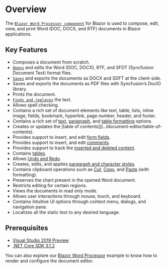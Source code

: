 # Overview

The [`Blazor Word Processor component`](https://www.syncfusion.com/blazor-components/blazor-word-processor) for Blazor is used to compose, edit, view, and print Word (DOC, DOCX, and RTF) documents in Blazor applications.

## Key Features

* Composes a document from scratch.
* [`Opens`](../document-editor/opening-a-document) and edits the Word (DOC, DOCX), RTF, and SFDT (Syncfusion Document Text) format files.
* [`Saves`](../document-editor/saving-document) and exports the documents as DOCX and SDFT at the client-side.
* Saves and exports the documents as PDF files with Syncfusion’s DocIO library.
* Prints the document.
* [`Finds and replaces`](../document-editor/find-and-replace) the text.
* Allows spell checking.
* Contains a rich set of document elements like text, table, lists, inline image, fields, bookmark, hyperlink, page number, header, and footer.
* Contains a rich set of [text](../document-editor/text-format), [paragraph](../document-editor/paragraph-format), and [table formatting](../document-editor/table-format) options.
* Creates or updates the [table of contents]](../document-editor/table-of-contents).
* Provides support to insert, and edit [form fields](../document-editor/form-fields).
* Provides support to insert, and edit [comments](../document-editor/comments).
* Provides support to track the [inserted and deleted content](../document-editor/track-changes).
* Contains [tables](../document-editor/tables).
* Allows [Undo and Redo](../document-editor/history).
* Creates, edits, and applies [paragraph and character styles](../document-editor/styles).
* Contains clipboard operations such as [Cut](../document-editor/clipboard#cut), [Copy](../document-editor/clipboard#copy), and [Paste](../document-editor/clipboard#paste) (with formatting).
* Preserves the chart present in the opened Word document.
* Restricts editing for certain regions.
* Views the documents in read only mode.
* Allows user interactions through mouse, touch, and keyboard.
* Contains Intuitive UI options through context menu, dialogs, and navigation pane.
* Localizes all the static text to any desired language.

## Prerequisites

* [Visual Studio 2019 Preview](https://visualstudio.microsoft.com/vs/preview/)
* [.NET Core SDK 3.1.2](https://dotnet.microsoft.com/download/dotnet-core/3.1)

You can also explore our [Blazor Word Processor](https://blazor.syncfusion.com/demos/document-editor/default-functionalities) example to know how to render and configure the document editor.